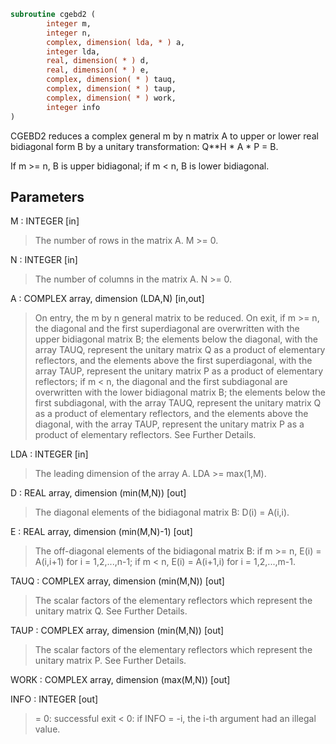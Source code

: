 ```fortran
subroutine cgebd2 (
        integer m,
        integer n,
        complex, dimension( lda, * ) a,
        integer lda,
        real, dimension( * ) d,
        real, dimension( * ) e,
        complex, dimension( * ) tauq,
        complex, dimension( * ) taup,
        complex, dimension( * ) work,
        integer info
)
```

CGEBD2 reduces a complex general m by n matrix A to upper or lower
real bidiagonal form B by a unitary transformation: Q\*\*H \* A \* P = B.

If m >= n, B is upper bidiagonal; if m < n, B is lower bidiagonal.

## Parameters
M : INTEGER [in]
> The number of rows in the matrix A.  M >= 0.

N : INTEGER [in]
> The number of columns in the matrix A.  N >= 0.

A : COMPLEX array, dimension (LDA,N) [in,out]
> On entry, the m by n general matrix to be reduced.
> On exit,
> if m >= n, the diagonal and the first superdiagonal are
> overwritten with the upper bidiagonal matrix B; the
> elements below the diagonal, with the array TAUQ, represent
> the unitary matrix Q as a product of elementary
> reflectors, and the elements above the first superdiagonal,
> with the array TAUP, represent the unitary matrix P as
> a product of elementary reflectors;
> if m < n, the diagonal and the first subdiagonal are
> overwritten with the lower bidiagonal matrix B; the
> elements below the first subdiagonal, with the array TAUQ,
> represent the unitary matrix Q as a product of
> elementary reflectors, and the elements above the diagonal,
> with the array TAUP, represent the unitary matrix P as
> a product of elementary reflectors.
> See Further Details.

LDA : INTEGER [in]
> The leading dimension of the array A.  LDA >= max(1,M).

D : REAL array, dimension (min(M,N)) [out]
> The diagonal elements of the bidiagonal matrix B:
> D(i) = A(i,i).

E : REAL array, dimension (min(M,N)-1) [out]
> The off-diagonal elements of the bidiagonal matrix B:
> if m >= n, E(i) = A(i,i+1) for i = 1,2,...,n-1;
> if m < n, E(i) = A(i+1,i) for i = 1,2,...,m-1.

TAUQ : COMPLEX array, dimension (min(M,N)) [out]
> The scalar factors of the elementary reflectors which
> represent the unitary matrix Q. See Further Details.

TAUP : COMPLEX array, dimension (min(M,N)) [out]
> The scalar factors of the elementary reflectors which
> represent the unitary matrix P. See Further Details.

WORK : COMPLEX array, dimension (max(M,N)) [out]

INFO : INTEGER [out]
> = 0: successful exit
> < 0: if INFO = -i, the i-th argument had an illegal value.
